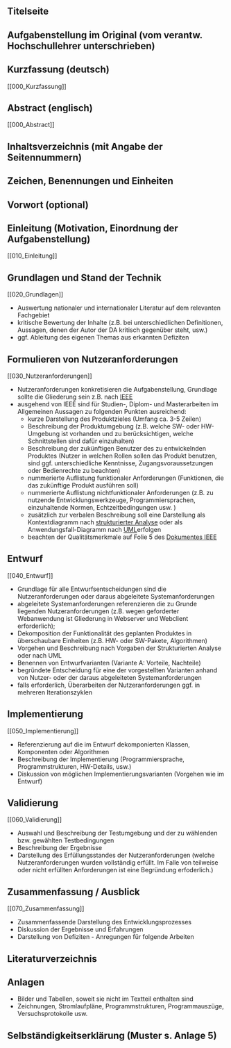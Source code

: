 ## Titelseite

## Aufgabenstellung im Original (vom verantw. Hochschullehrer unterschrieben)

## Kurzfassung (deutsch)

[[000_Kurzfassung]]

## Abstract (englisch)

[[000_Abstract]]

## Inhaltsverzeichnis (mit Angabe der Seitennummern)

## Zeichen, Benennungen und Einheiten

## Vorwort (optional)

## Einleitung (Motivation, Einordnung der Aufgabenstellung)

[[010_Einleitung]]

## Grundlagen und Stand der Technik

[[020_Grundlagen]]

- Auswertung nationaler und internationaler Literatur auf dem relevanten Fachgebiet
- kritische Bewertung der Inhalte (z.B. bei unterschiedlichen Definitionen, Aussagen, denen der Autor der DA kritisch gegenüber steht, usw.)
- ggf. Ableitung des eigenen Themas aus erkannten Defiziten

## Formulieren von Nutzeranforderungen

[[030_Nutzeranforderungen]]

- Nutzeranforderungen konkretisieren die Aufgabenstellung, Grundlage sollte die Gliederung sein z.B. nach [IEEE](https://tu-dresden.de/ing/elektrotechnik/ifa/ressourcen/dateien/richtlinie_wiss_arbeiten/Nutzeranforderungen_nach_IEEE-1.pdf)
- ausgehend von IEEE sind für Studien-, Diplom- und Masterarbeiten im Allgemeinen Aussagen zu folgenden Punkten ausreichend:
    - kurze Darstellung des Produktzieles (Umfang ca. 3-5 Zeilen)
    - Beschreibung der Produktumgebung (z.B. welche SW- oder HW-Umgebung ist vorhanden und zu berücksichtigen, welche Schnittstellen sind dafür einzuhalten)
    - Beschreibung der zukünftigen Benutzer des zu entwickelnden Produktes (Nutzer in welchen Rollen sollen das Produkt benutzen, sind ggf. unterschiedliche Kenntnisse, Zugangsvoraussetzungen oder Bedienrechte zu beachten)
    - nummerierte Auflistung funktionaler Anforderungen (Funktionen, die das zukünftige Produkt ausführen soll)
    - nummerierte Auflistung nichtfunktionaler Anforderungen (z.B. zu nutzende Entwicklungswerkzeuge, Programmiersprachen, einzuhaltende Normen, Echtzeitbedingungen usw. )
    - zusätzlich zur verbalen Beschreibung soll eine Darstellung als Kontextdiagramm nach [strukturierter Analyse](https://tu-dresden.de/ing/elektrotechnik/ifa/ressourcen/dateien/richtlinie_wiss_arbeiten/LS-AT_Vorlage_StrukturierteAnalyse.pdf) oder als Anwendungsfall-Diagramm nach [UML](https://tu-dresden.de/ing/elektrotechnik/ifa/ressourcen/dateien/richtlinie_wiss_arbeiten/uml.pdf)erfolgen
    - beachten der Qualitätsmerkmale auf Folie 5 des [Dokumentes IEEE](https://tu-dresden.de/ing/elektrotechnik/ifa/ressourcen/dateien/richtlinie_wiss_arbeiten/Nutzeranforderungen_nach_IEEE-1.pdf)

## Entwurf

[[040_Entwurf]]

- Grundlage für alle Entwurfsentscheidungen sind die Nutzeranforderungen oder daraus abgeleitete Systemanforderungen
- abgeleitete Systemanforderungen referenzieren die zu Grunde liegenden Nutzeranforderungen (z.B. wegen geforderter Webanwendung ist Gliederung in Webserver und Webclient erforderlich);
- Dekomposition der Funktionalität des geplanten Produktes in überschaubare Einheiten (z.B. HW- oder SW-Pakete, Algorithmen)
- Vorgehen und Beschreibung nach Vorgaben der Strukturierten Analyse oder nach UML
- Benennen von Entwurfvarianten (Variante A: Vorteile, Nachteile)
- begründete Entscheidung für eine der vorgestellten Varianten anhand von Nutzer- oder der daraus abgeleiteten Systemanforderungen
- falls erforderlich, Überarbeiten der Nutzeranforderungen ggf. in mehreren Iterationszyklen

## Implementierung

[[050_Implementierung]]

- Referenzierung auf die im Entwurf dekomponierten Klassen, Komponenten oder Algorithmen
- Beschreibung der Implementierung (Programmiersprache, Programmstrukturen, HW-Details, usw.)
- Diskussion von möglichen Implementierungsvarianten (Vorgehen wie im Entwurf)

## Validierung

[[060_Validierung]]

- Auswahl und Beschreibung der Testumgebung und der zu wählenden bzw. gewählten Testbedingungen
- Beschreibung der Ergebnisse
- Darstellung des Erfüllungsstandes der Nutzeranforderungen (welche Nutzeranforderungen wurden vollständig erfüllt. Im Falle von teilweise oder nicht erfüllten Anforderungen ist eine Begründung erfoderlich.)

## Zusammenfassung / Ausblick

[[070_Zusammenfassung]]

- Zusammenfassende Darstellung des Entwicklungsprozesses
- Diskussion der Ergebnisse und Erfahrungen
- Darstellung von Defiziten - Anregungen für folgende Arbeiten

## Literaturverzeichnis

## Anlagen

- Bilder und Tabellen, soweit sie nicht im Textteil enthalten sind
- Zeichnungen, Stromlaufpläne, Programmstrukturen, Programmauszüge, Versuchsprotokolle usw.

## Selbständigkeitserklärung (Muster s. Anlage 5)